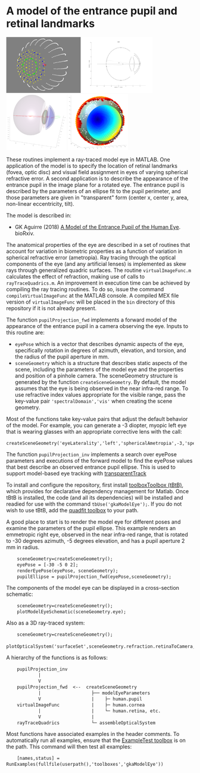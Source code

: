 # A model of the entrance pupil and retinal landmarks

<p float="left">
  <img src="img/renderEyePose.png" height="150" />
  <img src="img/modelEyeSchematic.png" height="150" />
  <img src="img/opticalSystem3D.png" height="150" /> 
  <img src="img/visualFieldMap.png" height="150" />
</p>


These routines implement a ray-traced model eye in MATLAB. One application of the model is to specify the location of retinal landmarks (fovea, optic disc) and visual field assignment in eyes of varying spherical refractive error. A second application is to describe the appearance of the entrance pupil in the image plane for a rotated eye. The entrance pupil is described by the parameters of an ellipse fit to the pupil perimeter, and those parameters are given in "transparent" form (center x, center y, area, non-linear eccentricity, tilt).

The model is described in:

 * GK Aguirre (2018) [A Model of the Entrance Pupil of the Human Eye](http://biorxiv.org/cgi/content/short/325548v2). bioRxiv.

The anatomical properties of the eye are described in a set of routines that account for variation in biometric properties as a function of variation in spherical refractive error (ametropia). Ray tracing through the optical components of the eye (and any artificial lenses) is implemented as skew rays through generalized quadric surfaces. The routine `virtualImageFunc.m` calculates the effect of refraction, making use of calls to `rayTraceQuadrics.m`. An improvement in execution time can be achieved by compiling the ray tracing routines. To do so, issue the command `compileVirtualImageFunc` at the MATLAB console. A compiled MEX file version of `virtualImageFunc` will be placed in the `bin` directory of this repository if it is not already present.

The function `pupilProjection_fwd` implements a forward model of the appearance of the entrance pupil in a camera observing the eye. Inputs to this routine are:
 * `eyePose` which is a vector that describes dynamic aspects of the eye, specifically rotation in degrees of azimuth, elevation, and torsion, and the radius of the pupil aperture in mm.
 * `sceneGeometry` which is a structure that describes static aspects of the scene, including the parameters of the model eye and the properties and position of a pinhole camera. The sceneGeometry structure is generated by the function `createSceneGeometry`. By default, the model assumes that the eye is being observed in the near infra-red range. To use refractive index values appropriate for the visible range, pass the key-value pair `'spectralDomain','vis'` when creating the scene geometry.

Most of the functions take key-value pairs that adjust the default behavior of the model. For example, you can generate a -3 diopter, myopic left eye that is wearing glasses with an appropriate corrective lens with the call:
```
createSceneGeometry('eyeLaterality','left','sphericalAmetropia',-3,'spectacleLens',-3)`.
```

The function `pupilProjection_inv` implements a search over eyePose parameters and executions of the forward model to find the eyePose values that best describe an observed entrance pupil ellipse. This is used to support model-based eye tracking with [transparentTrack](https://github.com/gkaguirrelab/transparentTrack)

To install and configure the repository, first install [toolboxToolbox (tBtB)](https://github.com/ToolboxHub/ToolboxToolbox), which provides for declarative dependency management for Matlab. Once tBtB is installed, the code (and all its dependencies) will be installed and readied for use with the command `tbUse('gkaModelEye');`. If you do not wish to use tBtB, add the [quadfit toolbox](https://www.mathworks.com/matlabcentral/fileexchange/45356-fitting-quadratic-curves-and-surfaces) to your path.

A good place to start is to render the model eye for different poses and examine the parameters of the pupil ellipse. This example renders an emmetropic right eye, observed in the near infra-red range, that is rotated to -30 degrees azimuth, -5 degrees elevation, and has a pupil aperture 2 mm in radius.
```
    sceneGeometry=createSceneGeometry();
    eyePose = [-30 -5 0 2];
    renderEyePose(eyePose, sceneGeometry);
    pupilEllipse = pupilProjection_fwd(eyePose,sceneGeometry);
```

The components of the model eye can be displayed in a cross-section schematic:
```
    sceneGeometry=createSceneGeometry();
    plotModelEyeSchematic(sceneGeometry.eye);
```

Also as a 3D ray-traced system:
```
    sceneGeometry=createSceneGeometry();
    plotOpticalSystem('surfaceSet',sceneGeometry.refraction.retinaToCamera,'addLighting',true);
```


A hierarchy of the functions is as follows:
```
    pupilProjection_inv
            |
            V
    pupilProjection_fwd  <--  createSceneGeometry
            |                   ├── modelEyeParameters
            V                   |    ├─ human.pupil
    virtualImageFunc            |    ├─ human.cornea
            |                   |    └─ human.retina, etc.
            V                   |    
    rayTraceQuadrics            └─ assembleOpticalSystem
```

Most functions have associated examples in the header comments. To automatically run all examples, ensure that the [ExampleTest toolbox](https://github.com/isetbio/ExampleTestToolbox.git) is on the path. This command will then test all examples:
```
	[names,status] = RunExamples(fullfile(userpath(),'toolboxes','gkaModelEye'))
```

